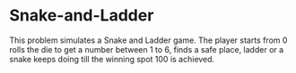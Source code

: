 # Snake-and-Ladder
This problem simulates a Snake and Ladder game. The player starts from 0 rolls the die to get a number between 1 to 6, finds a safe place, ladder or a snake keeps doing till the winning spot 100 is achieved.
